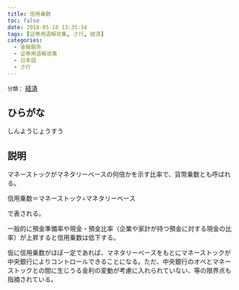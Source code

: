```yaml
---
title: 信用乗数
toc: false
date: 2018-05-18 13:35:34
tags: [证券用语解说集, さ行, 経済]
categories:
  - 金融服务
  - 证券用语解说集
  - 日本語
  - さ行
---
```


`分類：` [経済](/tags/経済/)

## ひらがな

しんようじょうすう

## 説明

マネーストックがマネタリーベースの何倍かを示す比率で、貨幣乗数とも呼ばれる。

信用乗数＝マネーストック÷マネタリーベース

で表される。

一般的に預金準備率や現金・預金比率（企業や家計が持つ預金に対する現金の比率）が上昇すると信用乗数は低下する。

仮に信用乗数がほぼ一定であれば、マネタリーベースをもとにマネーストックが中央銀行によりコントロールできることになる。ただ、中央銀行のオペとマネーストックとの間に生じうる金利の変動が考慮に入れられていない、等の限界点も指摘されている。
